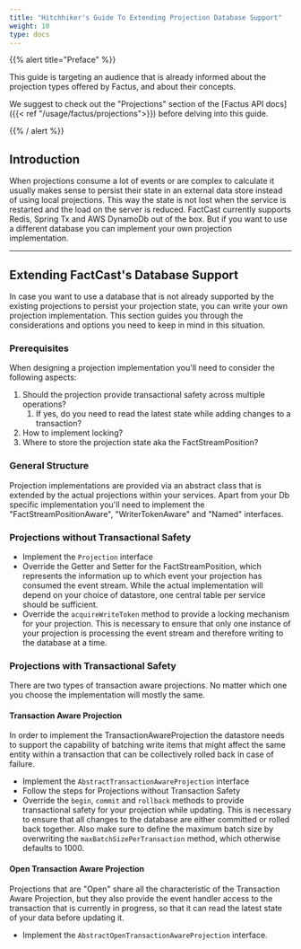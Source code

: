 ```yaml
---
title: "Hitchhiker's Guide To Extending Projection Database Support"
weight: 10
type: docs
---
```


{{% alert title="Preface" %}}

This guide is targeting an audience that is already informed about the projection types offered by Factus, and about
their concepts.

We suggest to check out the "Projections" section of the [Factus API docs]({{< ref "/usage/factus/projections">}})
before delving into this guide.

{{% / alert %}}

## Introduction

When projections consume a lot of events or are complex to calculate it usually makes sense to persist their state in an
external data store instead of using local projections. This way the state is not lost when the service is restarted and the load
on the server is reduced. FactCast currently supports Redis, Spring Tx and AWS DynamoDb out of the box. But if you want to use a
different database you can implement your own projection implementation.

---

## Extending FactCast's Database Support

In case you want to use a database that is not already supported by the existing projections to persist your
projection state, you can write your own projection implementation. This section guides you through the considerations
and options you need to keep in mind in this situation.

### Prerequisites

When designing a projection implementation you'll need to consider the following aspects:

1. Should the projection provide transactional safety across multiple operations?
   1. If yes, do you need to read the latest state while adding changes to a transaction?
2. How to implement locking?
3. Where to store the projection state aka the FactStreamPosition?

### General Structure

Projection implementations are provided via an abstract class that is extended by the actual projections within your
services. Apart from your Db specific implementation you'll need to implement the "FactStreamPositionAware",
"WriterTokenAware" and "Named" interfaces.

### Projections without Transactional Safety

- Implement the `Projection` interface
- Override the Getter and Setter for the FactStreamPosition, which represents the information up to which event your projection has consumed the event stream.
  While the actual implementation will depend on your choice of datastore, one central table per service should be sufficient.
- Override the `acquireWriteToken` method to provide a locking mechanism for your projection. This is necessary to ensure that only one instance of your projection is processing
  the event stream and therefore writing to the database at a time.

### Projections with Transactional Safety

There are two types of transaction aware projections. No matter which one you choose the implementation will mostly the
same.

#### Transaction Aware Projection

In order to implement the TransactionAwareProjection the datastore needs to support the capability of batching write
items that might affect the same entity within a transaction that can be collectively rolled back in case of failure.

- Implement the `AbstractTransactionAwareProjection` interface
- Follow the steps for Projections without Transaction Safety
- Override the `begin`, `commit` and `rollback` methods to provide transactional safety for your projection
  while updating. This is necessary to ensure that all changes to the database are either committed or rolled back
  together. Also make sure to define the maximum batch size by overwriting the `maxBatchSizePerTransaction` method,
  which otherwise defaults to 1000.

#### Open Transaction Aware Projection

Projections that are "Open" share all the characteristic of the Transaction Aware Projection, but they also provide the
event handler access to the transaction that is currently in progress, so that it can read the latest state of your data
before updating it.

- Implement the `AbstractOpenTransactionAwareProjection` interface.
